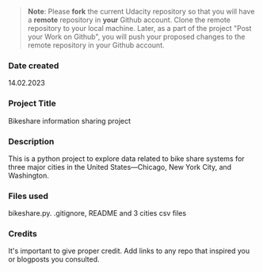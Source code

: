 >**Note**: Please **fork** the current Udacity repository so that you will have a **remote** repository in **your** Github account. Clone the remote repository to your local machine. Later, as a part of the project "Post your Work on Github", you will push your proposed changes to the remote repository in your Github account.

### Date created
14.02.2023

### Project Title
Bikeshare information sharing project

### Description
This is a python project to explore data related to bike share systems 
for three major cities in the United States—Chicago, New York City, and Washington.

### Files used
bikeshare.py. .gitignore, README and 3 cities csv files

### Credits
It's important to give proper credit. Add links to any repo that inspired you or blogposts you consulted.

